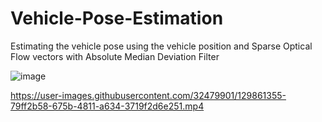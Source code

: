 # Vehicle-Pose-Estimation
Estimating the vehicle pose using the vehicle position and Sparse Optical Flow vectors with Absolute Median Deviation Filter

![image](https://user-images.githubusercontent.com/32479901/129160788-9c01a7de-b199-4308-bf1e-0b31f09c0c18.png)




https://user-images.githubusercontent.com/32479901/129861355-79ff2b58-675b-4811-a634-3719f2d6e251.mp4


